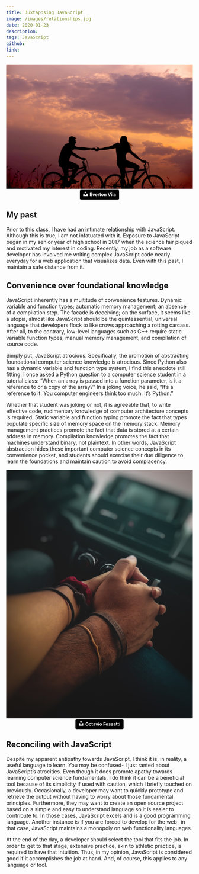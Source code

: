 ```yaml
---
title: Juxtaposing JavaScript
image: /images/relationships.jpg
date: 2020-01-23
description: 
tags: JavaScript
github:
link:
---
```


<img class="ui centered medium image" src="../images/relationships.jpg">

<div style="text-align:center">
<a style="background-color:black;color:white;text-decoration:none;padding:4px 6px;font-family:-apple-system, BlinkMacSystemFont, &quot;San Francisco&quot;, &quot;Helvetica Neue&quot;, Helvetica, Ubuntu, Roboto, Noto, &quot;Segoe UI&quot;, Arial, sans-serif;font-size:12px;font-weight:bold;line-height:1.2;display:inline-block;border-radius:3px" href="https://unsplash.com/@evertonvila?utm_medium=referral&amp;utm_campaign=photographer-credit&amp;utm_content=creditBadge" target="_blank" rel="noopener noreferrer"><span style="display:inline-block;padding:2px 3px"><svg xmlns="http://www.w3.org/2000/svg" style="height:12px;width:auto;position:relative;vertical-align:middle;top:-2px;fill:white" viewBox="0 0 32 32"><path d="M10 9V0h12v9H10zm12 5h10v18H0V14h10v9h12v-9z"></path></svg></span><span style="display:inline-block;padding:2px 3px">Everton Vila</span></a>
</div>

## My past

Prior to this class, I have had an intimate relationship with JavaScript. Although this is true, I am not infatuated with it. Exposure to JavaScript began in my senior year of high school in 2017 when the science fair piqued and motivated my interest in coding. Recently, my job as a software developer has involved me writing complex JavaScript code nearly everyday for a web application that visualizes data. Even with this past, I maintain a safe distance from it.

## Convenience over foundational knowledge

JavaScript inherently has a multitude of convenience features. Dynamic variable and function types; automatic memory management; an absence of a compilation step. The facade is deceiving; on the surface, it seems like a utopia, almost like JavaScript should be the quintessential, universal language that developers flock to like crows approaching a rotting carcass. After all, to the contrary, low-level languages such as C++ require static variable function types, manual memory management, and compilation of source code.

Simply put, JavaScript atrocious. Specifically, the promotion of abstracting foundational computer science knowledge is atrocious. Since Python also has a dynamic variable and function type system, I find this anecdote still fitting: I once asked a Python question to a computer science student in a tutorial class: “When an array is passed into a function parameter, is it a reference to or a copy of the array?” In a joking voice, he said, “It’s a reference to it. You computer engineers think too much. It’s Python.” 

Whether that student was joking or not, it is agreeable that, to write effective code, rudimentary knowledge of computer architecture concepts is required. Static variable and function typing promote the fact that types populate specific size of memory space on the memory stack. Memory management practices promote the fact that data is stored at a certain address in memory. Compilation knowledge promotes the fact that machines understand binary, not plaintext. In other words, JavaScript abstraction hides these important computer science concepts in its convenience pocket, and students should exercise their due diligence to learn the foundations and maintain caution to avoid complacency.

<img class="ui centered medium image" src="../images/reconcile.jpg">

<div style="text-align:center">
<a style="background-color:black;color:white;text-decoration:none;padding:4px 6px;font-family:-apple-system, BlinkMacSystemFont, &quot;San Francisco&quot;, &quot;Helvetica Neue&quot;, Helvetica, Ubuntu, Roboto, Noto, &quot;Segoe UI&quot;, Arial, sans-serif;font-size:12px;font-weight:bold;line-height:1.2;display:inline-block;border-radius:3px" href="https://unsplash.com/@enriq_b312?utm_medium=referral&amp;utm_campaign=photographer-credit&amp;utm_content=creditBadge" target="_blank" rel="noopener noreferrer"><span style="display:inline-block;padding:2px 3px"><svg xmlns="http://www.w3.org/2000/svg" style="height:12px;width:auto;position:relative;vertical-align:middle;top:-2px;fill:white" viewBox="0 0 32 32"><path d="M10 9V0h12v9H10zm12 5h10v18H0V14h10v9h12v-9z"></path></svg></span><span style="display:inline-block;padding:2px 3px">Octavio Fossatti</span></a>
</div>

## Reconciling with JavaScript

Despite my apparent antipathy towards JavaScript, I think it is, in reality, a useful language to learn. You may be confused- I just ranted about JavaScript’s atrocities. Even though it does promote apathy towards learning computer science fundamentals, I do think it can be a beneficial tool because of its simplicity if used with caution, which I briefly touched on previously. Occasionally, a developer may want to quickly prototype and retrieve the output without having to worry about those fundamental principles. Furthermore, they may want to create an open source project based on a simple and easy to understand language so it is easier to contribute to. In those cases, JavaScript excels and is a good programming language. Another instance is if you are forced to develop for the web- in that case, JavaScript maintains a monopoly on web functionality languages.

At the end of the day, a developer should select the tool that fits the job. In order to get to that stage, extensive practice, akin to athletic practice, is required to have that intuition. Thus, in my opinion, JavaScript is considered good if it accomplishes the job at hand. And, of course, this applies to any language or tool.
